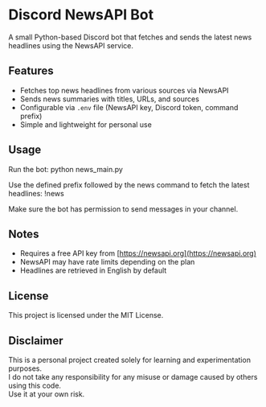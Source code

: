 # Discord NewsAPI Bot

A small Python-based Discord bot that fetches and sends the latest news headlines using the NewsAPI service.

## Features

- Fetches top news headlines from various sources via NewsAPI
- Sends news summaries with titles, URLs, and sources
- Configurable via `.env` file (NewsAPI key, Discord token, command prefix)
- Simple and lightweight for personal use

## Usage

Run the bot:
   python news_main.py

Use the defined prefix followed by the news command to fetch the latest headlines:
   !news

Make sure the bot has permission to send messages in your channel.

## Notes

- Requires a free API key from [https://newsapi.org](https://newsapi.org)
- NewsAPI may have rate limits depending on the plan
- Headlines are retrieved in English by default

## License

This project is licensed under the MIT License.

## Disclaimer

This is a personal project created solely for learning and experimentation purposes.  
I do not take any responsibility for any misuse or damage caused by others using this code.  
Use it at your own risk.
